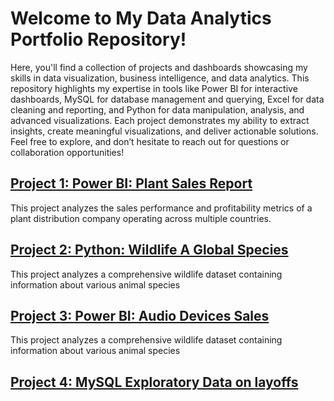 #  Welcome to My Data Analytics Portfolio Repository!

Here, you'll find a collection of projects and dashboards showcasing my skills in data visualization, business intelligence, and data analytics. This repository highlights my expertise in tools like Power BI for interactive dashboards, MySQL for database management and querying, Excel for data cleaning and reporting, and Python for data manipulation, analysis, and advanced visualizations. Each project demonstrates my ability to extract insights, create meaningful visualizations, and deliver actionable solutions. Feel free to explore, and don’t hesitate to reach out for questions or collaboration opportunities!

## [Project 1: Power BI: Plant Sales Report](https://github.com/Ruben-Eduard/PortfolioProjects/tree/main/Power%20BI)

This project analyzes the sales performance and profitability metrics of a plant distribution company operating across multiple countries.

## [Project 2: Python: Wildlife A Global Species](https://github.com/Ruben-Eduard/PortfolioProjects/tree/main/Python)

This project analyzes a comprehensive wildlife dataset containing information about various animal species

## [Project 3: Power BI: Audio Devices Sales](https://github.com/Ruben-Eduard/PortfolioProjects/tree/main/Power%20BI%20Audio)

This project analyzes a comprehensive wildlife dataset containing information about various animal species
## [Project 4: MySQL Exploratory Data on layoffs](https://github.com/Ruben-Eduard/PortfolioProjects/tree/main/MySQL%20Project)
